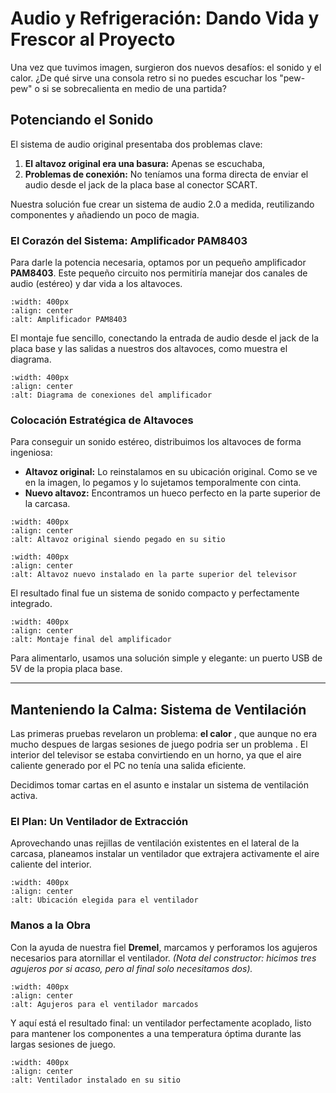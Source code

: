 # Audio y Refrigeración: Dando Vida y Frescor al Proyecto

Una vez que tuvimos imagen, surgieron dos nuevos desafíos: el sonido y el calor. ¿De qué sirve una consola retro si no puedes escuchar los "pew-pew" o si se sobrecalienta en medio de una partida?

## Potenciando el Sonido

El sistema de audio original presentaba dos problemas clave:

1.  **El altavoz original era una basura:** Apenas se escuchaba,
2.  **Problemas de conexión:** No teníamos una forma directa de enviar el audio desde el jack de la placa base al conector SCART.

Nuestra solución fue crear un sistema de audio 2.0 a medida, reutilizando componentes y añadiendo un poco de magia.

### El Corazón del Sistema: Amplificador PAM8403

Para darle la potencia necesaria, optamos por un pequeño amplificador **PAM8403**. Este pequeño circuito nos permitiría manejar dos canales de audio (estéreo) y dar vida a los altavoces.

```{image} /_static/img/43.png
:width: 400px
:align: center
:alt: Amplificador PAM8403
```

El montaje fue sencillo, conectando la entrada de audio desde el jack de la placa base y las salidas a nuestros dos altavoces, como muestra el diagrama.

```{image} /_static/img/29.jpeg
:width: 400px
:align: center
:alt: Diagrama de conexiones del amplificador
```

### Colocación Estratégica de Altavoces

Para conseguir un sonido estéreo, distribuimos los altavoces de forma ingeniosa:

-   **Altavoz original:** Lo reinstalamos en su ubicación original. Como se ve en la imagen, lo pegamos y lo sujetamos temporalmente con cinta. 
-   **Nuevo altavoz:** Encontramos un hueco perfecto en la parte superior de la carcasa.

```{image} /_static/img/23.jpeg
:width: 400px
:align: center
:alt: Altavoz original siendo pegado en su sitio
```

```{image} /_static/img/32.jpeg
:width: 400px
:align: center
:alt: Altavoz nuevo instalado en la parte superior del televisor
```

El resultado final fue un sistema de sonido compacto y perfectamente integrado.

```{image} /_static/img/31.jpeg
:width: 400px
:align: center
:alt: Montaje final del amplificador
```

Para alimentarlo, usamos una solución simple y elegante: un puerto USB de 5V de la propia placa base.

---

## Manteniendo la Calma: Sistema de Ventilación

Las primeras pruebas revelaron un problema: **el calor** , que aunque no era mucho despues de largas sesiones de juego podria ser un problema . El interior del televisor se estaba convirtiendo en un horno, ya que el aire caliente generado por el PC no tenía una salida eficiente.

Decidimos tomar cartas en el asunto e instalar un sistema de ventilación activa.

### El Plan: Un Ventilador de Extracción

Aprovechando unas rejillas de ventilación existentes en el lateral de la carcasa, planeamos instalar un ventilador que extrajera activamente el aire caliente del interior.

```{image} /_static/img/24.jpg
:width: 400px
:align: center
:alt: Ubicación elegida para el ventilador
```

### Manos a la Obra

Con la ayuda de nuestra fiel **Dremel**, marcamos y perforamos los agujeros necesarios para atornillar el ventilador. *(Nota del constructor: hicimos tres agujeros por si acaso, pero al final solo necesitamos dos).*

```{image} /_static/img/25.jpeg
:width: 400px
:align: center
:alt: Agujeros para el ventilador marcados
```

Y aquí está el resultado final: un ventilador perfectamente acoplado, listo para mantener los componentes a una temperatura óptima durante las largas sesiones de juego.

```{image} /_static/img/26.jpeg
:width: 400px
:align: center
:alt: Ventilador instalado en su sitio